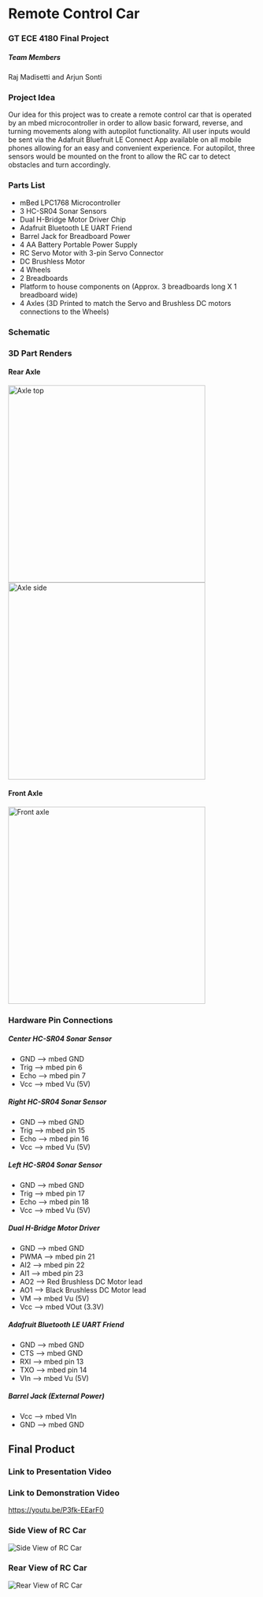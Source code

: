 # Remote Control Car
### GT ECE 4180 Final Project

##### Team Members
Raj Madisetti and Arjun Sonti

### Project Idea
Our idea for this project was to create a remote control car that is operated by an mbed microcontroller in order to allow basic forward, reverse, and turning movements along with autopilot functionality. All user inputs would be sent via the Adafruit Bluefruit LE Connect App available on all mobile phones allowing for an easy and convenient experience. For autopilot, three sensors would be mounted on the front to allow the RC car to detect obstacles and turn accordingly. 

### Parts List
- mBed LPC1768 Microcontroller
- 3 HC-SR04 Sonar Sensors
- Dual H-Bridge Motor Driver Chip
- Adafruit Bluetooth LE UART Friend
- Barrel Jack for Breadboard Power
- 4 AA Battery Portable Power Supply
- RC Servo Motor with 3-pin Servo Connector
- DC Brushless Motor
- 4 Wheels
- 2 Breadboards
- Platform to house components on (Approx. 3 breadboards long X 1 breadboard wide)
- 4 Axles (3D Printed to match the Servo and Brushless DC motors connections to the Wheels)

### Schematic

### 3D Part Renders
#### Rear Axle
<img src="axle_top.png" alt="Axle top" width="400"/> <img src="axle_side.png" alt="Axle side" width="400"/>

#### Front Axle
<img src="front_axle.png" alt="Front axle" width="400"/>

### Hardware Pin Connections
##### Center HC-SR04 Sonar Sensor 
- GND --> mbed GND
- Trig --> mbed pin 6
- Echo --> mbed pin 7
- Vcc --> mbed Vu (5V)

##### Right HC-SR04 Sonar Sensor 
- GND --> mbed GND
- Trig --> mbed pin 15
- Echo --> mbed pin 16
- Vcc --> mbed Vu (5V)

##### Left HC-SR04 Sonar Sensor 
- GND --> mbed GND
- Trig --> mbed pin 17
- Echo --> mbed pin 18
- Vcc --> mbed Vu (5V)

##### Dual H-Bridge Motor Driver 
- GND --> mbed GND
- PWMA --> mbed pin 21
- AI2 --> mbed pin 22
- AI1 --> mbed pin 23
- AO2 --> Red Brushless DC Motor lead 
- AO1 --> Black Brushless DC Motor lead
- VM --> mbed Vu (5V)
- Vcc --> mbed VOut (3.3V)

##### Adafruit Bluetooth LE UART Friend
- GND --> mbed GND
- CTS --> mbed GND
- RXI --> mbed pin 13
- TXO --> mbed pin 14
- VIn --> mbed Vu (5V)

##### Barrel Jack (External Power)
- Vcc --> mbed VIn
- GND --> mbed GND


## Final Product
### Link to Presentation Video

### Link to Demonstration Video
https://youtu.be/P3fk-EEarF0 
### Side View of RC Car
![Side View of RC Car](RCCarSide.jpg)
### Rear View of RC Car
![Rear View of RC Car](RCCarBack.jpg)
